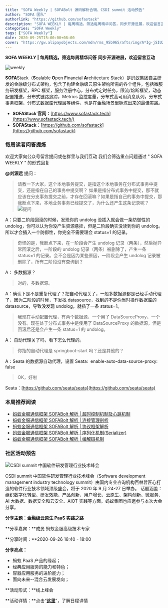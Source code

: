 ```yaml
---
title: "SOFA Weekly | SOFABolt 源码解析合辑、CSDI summit 活动预告"
author: "SOFA 团队"
authorlink: "https://github.com/sofastack"
description: "SOFA WEEKLY | 每周精选，筛选每周精华问答，同步开源进展，欢迎留言互动。"
categories: "SOFA Weekly"
tags: ["SOFA Weekly"]
date: 2020-09-25T15:00:00+08:00
cover: "https://gw.alipayobjects.com/mdn/rms_95b965/afts/img/A*Ig-jSIUZWx0AAAAAAAAAAAAAARQnAQ"
---
```


**SOFA WEEKLY | 每周精选，筛选每周精华问答**
**同步开源进展，欢迎留言互动**

![weekly](https://gw.alipayobjects.com/mdn/rms_95b965/afts/img/A*ARgKS6SuU7YAAAAAAAAAAAAAARQnAQ)

**SOFA**Stack（**S**calable **O**pen **F**inancial **A**rchitecture Stack）是蚂蚁集团自主研发的金融级分布式架构，包含了构建金融级云原生架构所需的各个组件，包括微服务研发框架，RPC 框架，服务注册中心，分布式定时任务，限流/熔断框架，动态配置推送，分布式链路追踪，Metrics 监控度量，分布式高可用消息队列，分布式事务框架，分布式数据库代理层等组件，也是在金融场景里锤炼出来的最佳实践。

- **SOFAStack 官网：**[https://www.sofastack.tech](https://www.sofastack.tech/)
- **SOFAStack：**[https://github.com/sofastack](https://github.com/sofastack)

### 每周读者问答提炼

欢迎大家向公众号留言提问或在群里与我们互动
我们会筛选重点问题通过 " SOFA WEEKLY " 的形式回复

**@刘源远** 提问：

> 请教一下大家，这个本地事务提交，是指这个本地事务在分布式事务中提交，还是指在自己的事务中提交啊？
> 如果是指分布式事务中提交，那不就应该在分支事务提交之前，才存在回滚嘛？如果是指自己的事务中提交，那我断点下来，本地业务事务已经提交了，为什么还产生这条记录呢？
> ![提问](https://cdn.nlark.com/yuque/0/2020/png/226702/1601188821699-842c1b7e-e706-4d40-be78-c21032ede80e.png)

A：只要二阶段回滚的时候，发现你的 undolog 没插入就会做一条防御性的 undolog，你可以认为你没产生资源悬挂，但是二阶段确实没读到你的 undolog。所以才会插入一个防御性，你完全不需要理会 status=1 的记录。

> 奇怪的是，我断点下来，在一阶段会产生 undolog 记录（两条），然后抛异常回滚之后，一阶段的 undolog 记录（两条）被删除了，产生一条 status=1 的记录。会不会是因为某些原因，一阶段会产生 undolog 记录被删除了，所有二阶段没有查询到？

A： 多数据源？

> 对的，多数据源。

A：确认下是不是重复代理了？把自动代理关了，一般多数据源都是已经手动代理了，因为二阶段的时候，下发找 datasource，找到的不是你当时操作数据库的 datasource，导致没发现 undolog，就插了一条 status=1。

> 我现在手动配置代理，有两个数据源，一个用了 DataSourceProxy，一个没有。现在处于分布式事务中是使用了 DataSourceProxy 的数据源，但是回滚后还是会产生一条 status=1 的 undolog。

A： 自动代理关了吗，看下怎么代理的。

> 你指的自动代理是 springboot-start 吗？还是其他的？

A：Seata 的数据源自动代理，设置 Seata:
  enable-auto-data-source-proxy: false

> OK，好啦

Seata：[https://github.com/seata/seata](https://github.com/seata/seata)

### 本周推荐阅读

- [蚂蚁金服通信框架 SOFABolt 解析 | 超时控制机制及心跳机制](/blog/sofa-bolt-timeout-and-heart-beat-deep-dive/)
- [蚂蚁金服通信框架 SOFABolt 解析 | 连接管理剖析](/blog/sofa-blot-connection-management-deep-dive/)
- [蚂蚁金服通信框架 SOFABolt 解析 | 协议框架解析](/blog/sofa-bolt-framework-deep-dive/)
- [蚂蚁金服通信框架 SOFABolt 解析 | 序列化机制(Serializer)](/blog/sofa-bolt-serialization-deep-dive/)
- [蚂蚁金服通信框架 SOFABolt 解析 | 编解码机制](/blog/sofa-bolt-codec-deep-dive/)

### 社区活动预告

![CSDI summit 中国软件研发管理行业技术峰会](https://cdn.nlark.com/yuque/0/2020/png/226702/1601189501239-6958d749-c5d6-4584-b3e2-4d4410b9b4f7.png)

CSDI summit 中国软件研发管理行业技术峰会（Software development management industry technology summit）由国内专业咨询机构百林哲匠心打造的软件行业技术领域顶级盛会，将于 2020 年 9 月 24-27 日举办。
话题涵盖：组织数字化转型、研发效能、产品创新、用户增长、云原生、架构创新、微服务、AI 大数据、数据安全和云安全、AIOT 实践等方面。蚂蚁集团也应邀参与本次大会分享。

**分享主题**：**金融级云原生 PaaS 实践之路**

**分享嘉宾：**成旻 蚂蚁金服高级技术专家

**分享时间：**2020-09-26 16:40 - 18:00

**分享亮点：**

- 蚂蚁 PaaS 产品的缘起；
- 经典应用服务的能力和特色；
- 容器应用服务的进阶能力；
- 面向未来--混合云发展发向；

**活动形式：**线上峰会

**活动详情：**点击“[**这里**](https://www.bagevent.com/event/6540795?aId=1693921)”，了解日程详情
